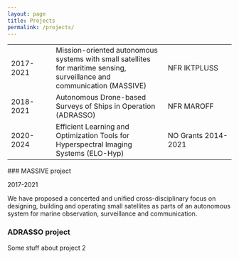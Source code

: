 ```yaml
---
layout: page
title: Projects
permalink: /projects/
---
```


<table>
<colgroup>
<col width="20%" />
<col width="50%" />
<col width="30%" />
</colgroup>
<tr>
<td markdown="span"> 2017-2021  </td>
<td markdown="span"> Mission-oriented autonomous systems with small satellites for maritime sensing, surveillance and communication (MASSIVE)  </td>
<td markdown="span">  NFR IKTPLUSS</td>
</tr>
<tr>
<td markdown="span"> 2018-2021</td>
<td markdown="span"> Autonomous Drone-based Surveys of Ships in Operation (ADRASSO)</td>
<td markdown="span">  NFR MAROFF</td>
</tr>
<tr>
<td markdown="span"> 2020-2024</td>
<td markdown="span"> Efficient Learning and Optimization Tools for Hyperspectral Imaging Systems (ELO-Hyp)</td>
<td markdown="span"> NO Grants 2014-2021</td>
</tr>
        
</table>
### MASSIVE project

2017-2021

We have proposed a concerted and unified cross-disciplinary focus on designing, building and operating small satellites as parts of an autonomous system for marine observation, surveillance and communication. 

### ADRASSO project

Some stuff about project 2
